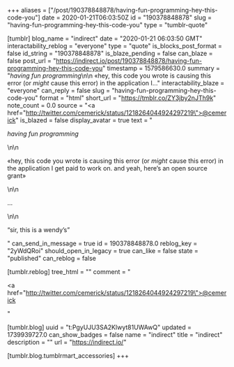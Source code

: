 +++
aliases = ["/post/190378848878/having-fun-programming-hey-this-code-you"]
date = 2020-01-21T06:03:50Z
id = "190378848878"
slug = "having-fun-programming-hey-this-code-you"
type = "tumblr-quote"

[tumblr]
blog_name = "indirect"
date = "2020-01-21 06:03:50 GMT"
interactability_reblog = "everyone"
type = "quote"
is_blocks_post_format = false
id_string = "190378848878"
is_blaze_pending = false
can_blaze = false
post_url = "https://indirect.io/post/190378848878/having-fun-programming-hey-this-code-you"
timestamp = 1579586630.0
summary = "*having fun programming*\n\n «hey, this code you wrote is causing this error (or _might_ cause this error) in the application I..."
interactability_blaze = "everyone"
can_reply = false
slug = "having-fun-programming-hey-this-code-you"
format = "html"
short_url = "https://tmblr.co/ZY3jby2nJTh9k"
note_count = 0.0
source = "<a href=\"http://twitter.com/cemerick/status/1218264044924297219\">@cemerick</a>"
is_blazed = false
display_avatar = true
text = "<p>*having fun programming*</p>\n\n<p>«hey, this code you wrote is causing this error (or _might_ cause this error) in the application I get paid to work on. and yeah, here&rsquo;s an open source grant»</p>\n\n<p>&hellip;</p>\n\n<p>&ldquo;sir, this is a wendy&rsquo;s&rdquo;</p>"
can_send_in_message = true
id = 190378848878.0
reblog_key = "2yWdQRoi"
should_open_in_legacy = true
can_like = false
state = "published"
can_reblog = false

[tumblr.reblog]
tree_html = ""
comment = "<p><a href=\"http://twitter.com/cemerick/status/1218264044924297219\">@cemerick</a></p>"

[tumblr.blog]
uuid = "t:PgyUJU3SA2Klwyt81UWAwQ"
updated = 1739939727.0
can_show_badges = false
name = "indirect"
title = "indirect"
description = ""
url = "https://indirect.io/"

[tumblr.blog.tumblrmart_accessories]
+++
